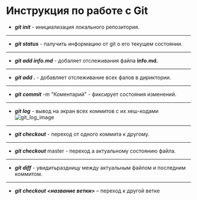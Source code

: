 # Инструкция по работе с Git

*  ***git init***  - инициализация локального репозитория.
---
* ***git status*** - палучить информацию от git о его текущем состоянии.
---
* ***git add info.md*** - добаляет отслеживания файла **info.md.**
---
* ***git add .*** - добавляет отслеживание всех фалов в дириктории.
---
* ***git commit*** -m "Коментарий" - фиксирует состояния изменений.
---
* ***git log*** - вывод на экран всех коммитов с их хеш-кодами ![git_log_image](git_log.jpg)
---
* ***git checkout*** - переход от одного коммита к другому.
----
* ***git checkout*** master - переход а актуальному состоянию файла.
---
* ***git diff*** - увидитьраздницу между актуальным файлом и последним коммитом.
---
* ***git checkout <название ветки>*** – переход к другой ветке